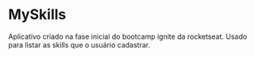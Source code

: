 # MySkills
Aplicativo criado na fase inicial do bootcamp ignite da rocketseat. Usado para listar as skills que o usuário cadastrar.
